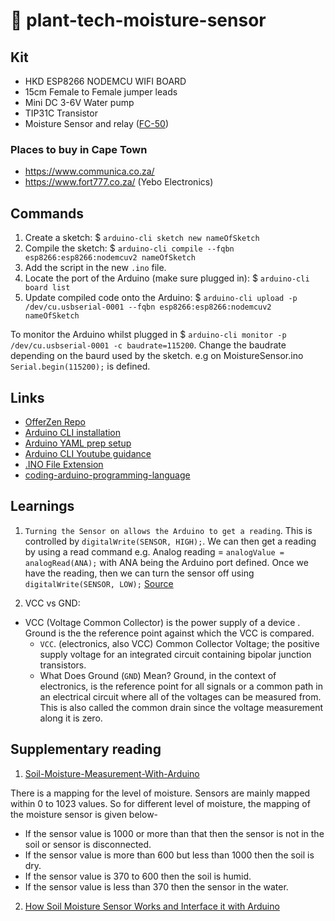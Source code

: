# 🌱 plant-tech-moisture-sensor

## Kit

- HKD ESP8266 NODEMCU WIFI BOARD
- 15cm Female to Female jumper leads
- Mini DC 3-6V Water pump
- TIP31C Transistor
- Moisture Sensor and relay ([FC-50](https://www.mantech.co.za/datasheets/products/FC-50_BG.pdf))

### Places to buy in Cape Town

- https://www.communica.co.za/
- https://www.fort777.co.za/ (Yebo Electronics)

## Commands

1. Create a sketch: $ `arduino-cli sketch new nameOfSketch`
2. Compile the sketch: $ `arduino-cli compile --fqbn esp8266:esp8266:nodemcuv2 nameOfSketch`
3. Add the script in the new `.ino` file.
4. Locate the port of the Arduino (make sure plugged in): $ `arduino-cli board list`
5. Update compiled code onto the Arduino: $ `arduino-cli upload -p /dev/cu.usbserial-0001 --fqbn esp8266:esp8266:nodemcuv2 nameOfSketch`

To monitor the Arduino whilst plugged in $ `arduino-cli monitor -p /dev/cu.usbserial-0001 -c baudrate=115200`. Change the baudrate depending on the baurd used by the sketch. e.g on MoistureSensor.ino `Serial.begin(115200);` is defined.

## Links

- [OfferZen Repo](https://github.com/OfferZen-Community/plant_tech_ams/tree/main)
- [Arduino CLI installation](https://arduino.github.io/arduino-cli/0.33/installation/)
- [Arduino YAML prep setup](https://github.com/OfferZen-Community/plant_tech_ams/blob/main/prep-arduino-cli.md)
- [Arduino CLI Youtube guidance](https://www.youtube.com/watch?v=8LPSjucQoso&ab_channel=datasith)
- [.INO File Extension](https://fileinfo.com/extension/ino)
- [coding-arduino-programming-language](https://emeritus.org/blog/coding-arduino-programming-language)

## Learnings

1. `Turning the Sensor on allows the Arduino to get a reading`. This is controlled by `digitalWrite(SENSOR, HIGH);`. We can
   then get a reading by using a read command e.g. Analog reading = `analogValue = analogRead(ANA);` with ANA being the Arduino port defined.
   Once we have the reading, then we can turn the sensor off using `digitalWrite(SENSOR, LOW);` [Source](https://emeritus.org/blog/coding-arduino-programming-language)

2. VCC vs GND:

- VCC (Voltage Common Collector) is the power supply of a device . Ground is the the reference point against which the VCC is compared.
  - `VCC`. (electronics, also VCC) Common Collector Voltage; the positive supply voltage for an integrated circuit containing bipolar junction transistors.
  - What Does Ground (`GND`) Mean? Ground, in the context of electronics, is the reference point for all signals or a common path in an electrical circuit where all of the voltages can be measured from. This is also called the common drain since the voltage measurement along it is zero.

## Supplementary reading

1. [Soil-Moisture-Measurement-With-Arduino](https://www.instructables.com/Soil-Moisture-Measurement-With-Arduino)

There is a mapping for the level of moisture. Sensors are mainly mapped within 0 to 1023 values. So for different level of moisture, the mapping of the moisture sensor is given below-

- If the sensor value is 1000 or more than that then the sensor is not in the soil or sensor is disconnected.
- If the sensor value is more than 600 but less than 1000 then the soil is dry.
- If the sensor value is 370 to 600 then the soil is humid.
- If the sensor value is less than 370 then the sensor in the water.

2. [How Soil Moisture Sensor Works and Interface it with Arduino](https://lastminuteengineers.com/soil-moisture-sensor-arduino-tutorial/)
